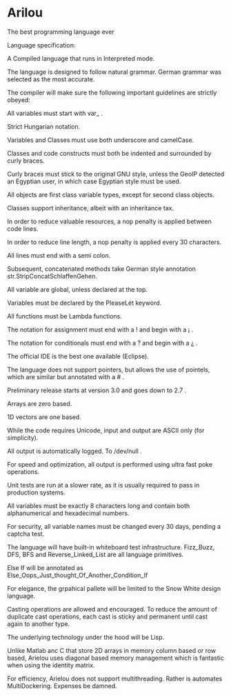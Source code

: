 # Arilou
The best programming language ever

Language specification:

A Compiled language that runs in Interpreted mode.

The language is designed to follow natural grammar. German grammar was selected as the most accurate.

The compiler will make sure the following important guidelines are strictly obeyed:

All variables must start with var_ . 

Strict Hungarian notation.

Variables and Classes must use both underscore and camelCase.

Classes and code constructs must both be indented and surrounded by curly braces.

Curly braces must stick to the original GNU style, unless the GeoIP detected an Egyptian user, in which case Egyptian style must be used.

All objects are first class variable types, except for second class objects.

Classes support inheritance, albeit with an inheritance tax.

In order to reduce valuable resources, a nop penalty is applied between code lines.

In order to reduce line length, a nop penalty is applied every 30 characters.

All lines must end with a semi colon.

Subsequent, concatenated methods take German style annotation str.StripConcatSchlaffenGehen.

All variable are global, unless declared at the top.

Variables must be declared by the PleaseLét keyword.

All functions must be Lambda functions.

The notation for assignment must end with a ! and begin with a ¡ .

The notation for conditionals must end with a ? and begin with a ¿ .

The official IDE is the best one available (Eclipse).

The language does not support pointers, but allows the use of pointels, which are similar but annotated with a # .

Preliminary release starts at version 3.0 and goes down to 2.7 .

Arrays are zero based.

1D vectors are one based.

While the code requires Unicode, input and output are ASCII only (for simplicity).

All output is automatically logged. To /dev/null .

For speed and optimization, all output is performed using ultra fast poke operations.

Unit tests are run at a slower rate, as it is usually required to pass in production systems.

All variables must be exactly 8 characters long and contain both alphanumerical and hexadecimal numbers.

For security, all variable names must be changed every 30 days, pending a captcha test.

The language will have built-in whiteboard test infrastructure. Fizz_Buzz, DFS, BFS and Reverse_Linked_List are all language primitives.

Else If will be annotated as Else_Oops_Just_thought_Of_Another_Condition_If

For elegance, the grpahical pallete will be limited to the Snow White design language.

Casting operations are allowed and encouraged. To reduce the amount of duplicate cast operations, each cast is sticky and permanent until cast again to another type.

The underlying technology under the hood will be Lisp.

Unlike Matlab anc C that store 2D arrays in memory column based or row based, Arielou uses diagonal based memory management which is fantastic when using the identity matrix.

For efficiency, Arielou does not support multithreading. Rather is automates MultiDockering. Expenses be damned.
